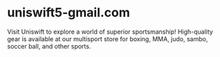 # uniswift5-gmail.com
Visit Uniswift to explore a world of superior sportsmanship! High-quality gear is available at our multisport store for boxing, MMA, judo, sambo, soccer ball, and other sports.
